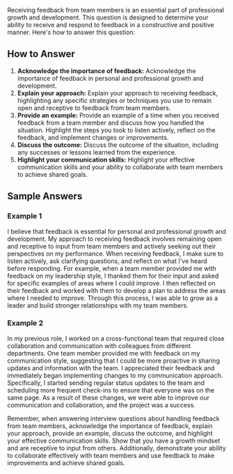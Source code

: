 
Receiving feedback from team members is an essential part of professional growth and development. This question is designed to determine your ability to receive and respond to feedback in a constructive and positive manner. Here's how to answer this question:

How to Answer
-------------

1. **Acknowledge the importance of feedback:** Acknowledge the importance of feedback in personal and professional growth and development.
2. **Explain your approach:** Explain your approach to receiving feedback, highlighting any specific strategies or techniques you use to remain open and receptive to feedback from team members.
3. **Provide an example:** Provide an example of a time when you received feedback from a team member and discuss how you handled the situation. Highlight the steps you took to listen actively, reflect on the feedback, and implement changes or improvements.
4. **Discuss the outcome:** Discuss the outcome of the situation, including any successes or lessons learned from the experience.
5. **Highlight your communication skills:** Highlight your effective communication skills and your ability to collaborate with team members to achieve shared goals.

Sample Answers
--------------

### Example 1

I believe that feedback is essential for personal and professional growth and development. My approach to receiving feedback involves remaining open and receptive to input from team members and actively seeking out their perspectives on my performance. When receiving feedback, I make sure to listen actively, ask clarifying questions, and reflect on what I've heard before responding. For example, when a team member provided me with feedback on my leadership style, I thanked them for their input and asked for specific examples of areas where I could improve. I then reflected on their feedback and worked with them to develop a plan to address the areas where I needed to improve. Through this process, I was able to grow as a leader and build stronger relationships with my team members.

### Example 2

In my previous role, I worked on a cross-functional team that required close collaboration and communication with colleagues from different departments. One team member provided me with feedback on my communication style, suggesting that I could be more proactive in sharing updates and information with the team. I appreciated their feedback and immediately began implementing changes to my communication approach. Specifically, I started sending regular status updates to the team and scheduling more frequent check-ins to ensure that everyone was on the same page. As a result of these changes, we were able to improve our communication and collaboration, and the project was a success.

Remember, when answering interview questions about handling feedback from team members, acknowledge the importance of feedback, explain your approach, provide an example, discuss the outcome, and highlight your effective communication skills. Show that you have a growth mindset and are receptive to input from others. Additionally, demonstrate your ability to collaborate effectively with team members and use feedback to make improvements and achieve shared goals.
